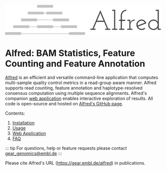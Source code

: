 ![Alfred logo](./images/alfred.png)

# Alfred: BAM Statistics, Feature Counting and Feature Annotation

[Alfred](https://github.com/tobiasrausch/alfred) is an efficient and versatile command-line application that computes multi-sample quality control metrics in a read-group aware manner. Alfred supports read counting, feature annotation and haplotype-resolved consensus computation using multiple sequence alignments. Alfred's companion [web application](https://gear.embl.de) enables interactive exploration of results. All code is open-source and hosted on [Alfred's GitHub page](https://github.com/tobiasrausch/alfred).

Contents:

1. [Installation](/installation/)
2. [Usage](/cli/)
3. [Web Application](/webapp/)
4. [FAQ](/faq/)

::: tip
For questions, help or feature requests please contact gear_genomics@embl.de
:::

Please cite Alfred's URL (https://gear.embl.de/alfred) in publications.

